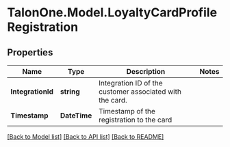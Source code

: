 # TalonOne.Model.LoyaltyCardProfileRegistration
## Properties

Name | Type | Description | Notes
------------ | ------------- | ------------- | -------------
**IntegrationId** | **string** | Integration ID of the customer associated with the card. | 
**Timestamp** | **DateTime** | Timestamp of the registration to the card | 

[[Back to Model list]](../README.md#documentation-for-models) [[Back to API list]](../README.md#documentation-for-api-endpoints) [[Back to README]](../README.md)


